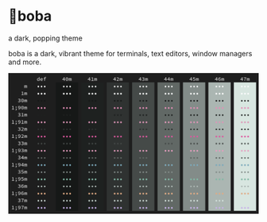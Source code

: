 # 🧋boba
a dark, popping theme

boba is a dark, vibrant theme for terminals, text editors, window managers and more.

![boba](output.png)
